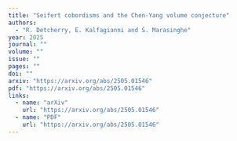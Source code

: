 ```yaml
---
title: "Seifert cobordisms and the Chen-Yang volume conjecture"
authors:
  - "R. Detcherry, E. Kalfagianni and S. Marasinghe"
year: 2025
journal: ""
volume: ""
issue: ""
pages: ""
doi: ""
arxiv: "https://arxiv.org/abs/2505.01546"
pdf: "https://arxiv.org/abs/2505.01546"
links:
  - name: "arXiv"
    url: "https://arxiv.org/abs/2505.01546"
  - name: "PDF"
    url: "https://arxiv.org/abs/2505.01546"
---
```

